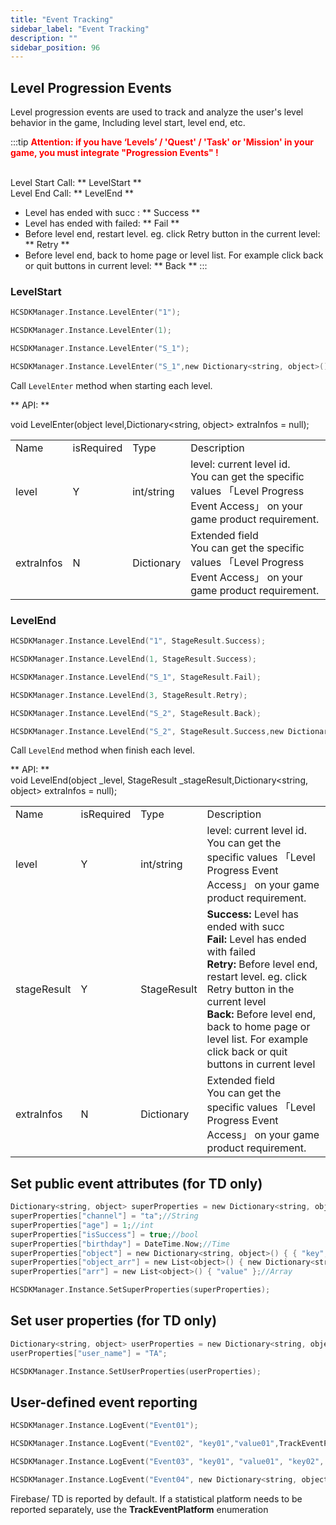 ```yaml
---
title: "Event Tracking"
sidebar_label: "Event Tracking"
description: ""
sidebar_position: 96
---
```

## Level Progression Events
Level progression events are used to track and analyze the user's level behavior in the game, Including level start, level end, etc.     

:::tip
<b><font color="ff0000">Attention: if you have ‘Levels’ / 'Quest' / 'Task' or 'Mission' in your game, you must integrate "Progression Events" !</font></b>         
<br />

Level Start Call: ** LevelStart **   
Level End Call: ** LevelEnd **
- Level has ended with succ : ** Success **
- Level has ended with failed: ** Fail **
- Before level end, restart level. eg. click Retry button in the current level: ** Retry **
- Before level end, back to home page or level list. For example click back or quit buttons in current level: ** Back **
:::

### LevelStart 
```c
HCSDKManager.Instance.LevelEnter("1");

HCSDKManager.Instance.LevelEnter(1);

HCSDKManager.Instance.LevelEnter("S_1");

HCSDKManager.Instance.LevelEnter("S_1",new Dictionary<string, object>() {{ "s_id", 9 },{ "s_type","10"} });

```
Call `LevelEnter` method when starting each level.

** API: **

void LevelEnter(object level,Dictionary<string, object> extraInfos = null);     

<table>
  <tr>
    <td>Name</td>
    <td>isRequired</td>
    <td>Type</td>
    <td>Description</td>
  </tr>
  <tr>
    <td>level</td>
    <td>Y</td>
    <td>int/string</td>
    <td>
    level: current level id.         <br />
    You can get the specific values  「Level Progress Event Access」 on your game product requirement.  
  </td>
  </tr>
      <tr>
    <td>extraInfos</td>
    <td>N</td>
    <td>Dictionary</td>
    <td>
    Extended field      <br />    
    You can get the specific values  「Level Progress Event Access」 on your game product requirement.  
    </td>
  </tr>
</table>


### LevelEnd

```c
HCSDKManager.Instance.LevelEnd("1", StageResult.Success); 

HCSDKManager.Instance.LevelEnd(1, StageResult.Success);

HCSDKManager.Instance.LevelEnd("S_1", StageResult.Fail);

HCSDKManager.Instance.LevelEnd(3, StageResult.Retry);

HCSDKManager.Instance.LevelEnd("S_2", StageResult.Back);

HCSDKManager.Instance.LevelEnd("S_2", StageResult.Success,new Dictionary<string, object>() {{ "s_id", 9 },{ "s_type","10"} });

```

Call `LevelEnd` method when finish each level.   

** API: **    
void LevelEnd(object _level, StageResult _stageResult,Dictionary<string, object> extraInfos = null);
<table>
  <tr>
    <td>Name</td>
    <td>isRequired</td>
    <td>Type</td>
    <td>Description</td>
  </tr>
  <tr>
    <td>level</td>
    <td>Y</td>
    <td>int/string</td>
    <td>
    level: current level id.         <br />
    You can get the specific values  「Level Progress Event Access」 on your game product requirement.  
  </td>
  </tr>
  <tr>
    <td>stageResult</td>
    <td>Y</td>
    <td>StageResult</td>
    <td>
    <b>Success:</b> Level has ended with succ   <br />
    <b>Fail:</b> Level has ended with failed  <br />
    <b>Retry:</b> Before level end, restart level. eg. click Retry button in the current level <br />
    <b>Back:</b> Before level end, back to home page or level list. For example click back or quit buttons in current level
    </td>
  </tr>
      <tr>
    <td>extraInfos</td>
    <td>N</td>
    <td>Dictionary</td>
    <td>
    Extended field          <br />
    You can get the specific values  「Level Progress Event Access」 on your game product requirement.  
    </td>
  </tr>
</table>

## Set public event attributes (for TD only)

```c
Dictionary<string, object> superProperties = new Dictionary<string, object>();
superProperties["channel"] = "ta";//String
superProperties["age"] = 1;//int
superProperties["isSuccess"] = true;//bool
superProperties["birthday"] = DateTime.Now;//Time
superProperties["object"] = new Dictionary<string, object>() { { "key", "value" } };//Object
superProperties["object_arr"] = new List<object>() { new Dictionary<string, object>() { { "key", "value" } } };//Dictionary
superProperties["arr"] = new List<object>() { "value" };//Array

HCSDKManager.Instance.SetSuperProperties(superProperties);
```

## Set user properties (for TD only)
```c
Dictionary<string, object> userProperties = new Dictionary<string, object>();
userProperties["user_name"] = "TA";

HCSDKManager.Instance.SetUserProperties(userProperties);
```

## User-defined event reporting
```c
HCSDKManager.Instance.LogEvent("Event01");

HCSDKManager.Instance.LogEvent("Event02", "key01","value01",TrackEventPlatform.Firebase);

HCSDKManager.Instance.LogEvent("Event03", "key01", "value01", "key02", "value02",TrackEventPlatform.TD);

HCSDKManager.Instance.LogEvent("Event04", new Dictionary<string, object>() { { "key01", "value01" } });
```

Firebase/ TD is reported by default. If a statistical platform needs to be reported separately, use the **TrackEventPlatform** enumeration
